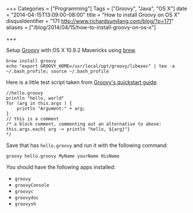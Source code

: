 +++
Categories = ["Programming"]
Tags = ["Groovy", "Java", "OS X"]
date = "2014-04-15T13:09:00-08:00"
title = "How to install Groovy on OS X"
disqusIdentifier = "171 http://www.richardsumilang.com/blog/?p=171"
aliases = ["/blog/2014/04/15/how-to-install-groovy-on-os-x"]

+++

[1]: https://groovy.codehaus.org/ "Groovy"
[2]: https://brew.sh/ "Homebrew"
[3]: https://groovy.codehaus.org/Quick+Start "Groovy Quickstart"

Setup [Groovy][1] with OS X 10.9.2 Mavericks using [brew][2].

<!--more-->

<pre><code class="language-bash" title="Install">brew install groovy
echo "export GROOVY_HOME=/usr/local/opt/groovy/libexec" | tee -a ~/.bash_profile; source ~/.bash_profile</code></pre>

Here is a little test script taken from [Groovy's quickstart guide][3].

<pre><code class="language-groovy" title="hello.groovy">//hello.groovy
println "hello, world"
for (arg in this.args ) {
    println "Argument:" + arg;
}
// this is a comment
/* a block comment, commenting out an alternative to above:
this.args.each{ arg -&gt; println "hello, ${arg}"}
*/</code></pre>

Save that has `hello.groovy` and run it with the following command:

<pre><code class="language-bash" title="Testing script">groovy hello.groovy MyName yourName HisName</code></pre>

You should have the following apps installed:

- `groovy`
- `groovyConsole`
- `groovyc`
- `groovydoc`
- `groovysh`
